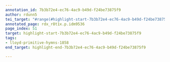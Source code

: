 ```yaml
---
annotation_id: 7b3b72e4-ec76-4ac9-b49d-f24be73875f9
author: rdunn5
tei_target: "#range(#highlight-start-7b3b72e4-ec76-4ac9-b49d-f24be73875f9, #highlight-end-7b3b72e4-ec76-4ac9-b49d-f24be73875f9)"
annotated_page: rdx_r8t1x.p.idm9536
page_index: 51
target: highlight-start-7b3b72e4-ec76-4ac9-b49d-f24be73875f9
tags:
- lloyd-primitive-hymns-1858
end_target: highlight-end-7b3b72e4-ec76-4ac9-b49d-f24be73875f9

---
```


